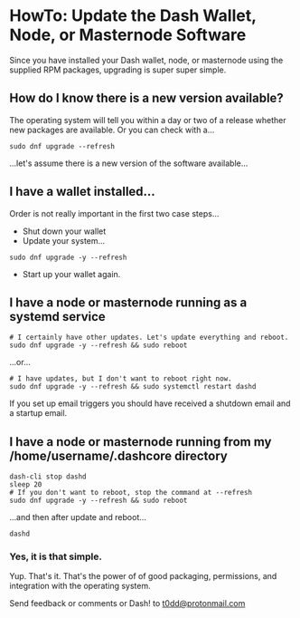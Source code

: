 # HowTo: Update the Dash Wallet, Node, or Masternode Software

Since you have installed your Dash wallet, node, or masternode using the supplied
RPM packages, upgrading is super super simple.

## How do I know there is a new version available?

The operating system will tell you within a day or two of a release whether new
packages are available. Or you can check with a...

```
sudo dnf upgrade --refresh
```

...let's assume there is a new version of the software available...

## I have a wallet installed...

Order is not really important in the first two case steps...

* Shut down your wallet
* Update your system...

```
sudo dnf upgrade -y --refresh
```

* Start up your wallet again.

## I have a node or masternode running as a systemd service

```
# I certainly have other updates. Let's update everything and reboot.
sudo dnf upgrade -y --refresh && sudo reboot
```

...or...

```
# I have updates, but I don't want to reboot right now.
sudo dnf upgrade -y --refresh && sudo systemctl restart dashd
```

If you set up email triggers you should have received a shutdown email and a
startup email.


## I have a node or masternode running from my /home/username/.dashcore directory

```
dash-cli stop dashd
sleep 20
# If you don't want to reboot, stop the command at --refresh
sudo dnf upgrade -y --refresh && sudo reboot
```

...and then after update and reboot...

```
dashd
```

### Yes, it is that simple.

Yup. That's it. That's the power of of good packaging, permissions, and
integration with the operating system.

Send feedback or comments or Dash! to <t0dd@protonmail.com>
